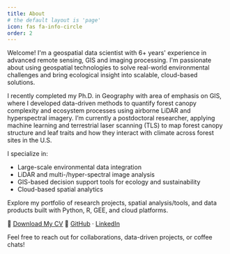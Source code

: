 ```yaml
---
title: About
# the default layout is 'page'
icon: fas fa-info-circle
order: 2
---
```

Welcome! I'm a geospatial data scientist with 6+ years' experience in advanced remote sensing, GIS and imaging processing. I'm passionate about using geospatial technologies to solve real-world environmental challenges and bring ecological insight into scalable, cloud-based solutions.

I recently completed my Ph.D. in Geography with area of emphasis on GIS, where I developed data-driven methods to quantify forest canopy complexity and ecosystem processes using airborne LiDAR and hyperspectral imagery. I’m currently a postdoctoral researcher, applying machine learning and terrestrial laser scanning (TLS) to map forest canopy structure and leaf traits and how they interact with climate across forest sites in the U.S. 

I specialize in: 
- Large-scale environmental data integration 
- LiDAR and multi-/hyper-spectral image analysis 
- GIS-based decision support tools for ecology and sustainability 
- Cloud-based spatial analytics 

Explore my portfolio of research projects, spatial analysis/tools, and data products built with Python, R, GEE, and cloud platforms. 

📄 [Download My CV](./CV_Fan_Yiting.pdf) 
🔗 [GitHub](https://github.com/GeoYiting) · [LinkedIn](www.linkedin.com/in/fanyt)

Feel free to reach out for collaborations, data-driven projects, or coffee chats!

